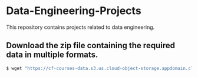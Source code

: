 # Data-Engineering-Projects
This repository contains projects related to data engineering.

## Download the zip file containing the required data in multiple formats.
```python
$ wget "https://cf-courses-data.s3.us.cloud-object-storage.appdomain.cloud/IBMDeveloperSkillsNetwork-PY0221EN-SkillsNetwork/labs/module%206/Lab%20-%20Extract%20Transform%20Load/data/source.zip" -o source.zip
```
